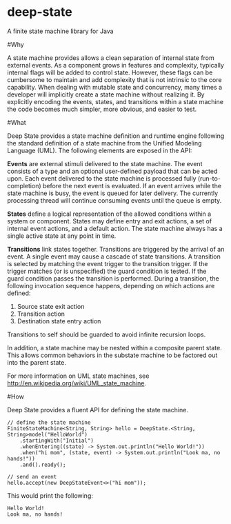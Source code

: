 deep-state
===
A finite state machine library for Java

#Why

A state machine provides allows a clean separation of internal state from external
events.  As a component grows in features and complexity, typically internal flags
will be added to control state.  However, these flags can be cumbersome to maintain and
add complexity that is not intrinsic to the core capability.  When dealing with
mutable state and concurrency, many times a developer will implicitly create a state
machine without realizing it.  By explicitly encoding the events, states, and 
transitions within a state machine the code becomes much simpler, more obvious, and
easier to test. 

#What

Deep State provides a state machine definition and runtime engine following the standard
definition of a state machine from the Unified Modeling Language (UML).  The
following elements are exposed in the API:

**Events** are external stimuli delivered to the state machine.  The event consists
of a type and an optional user-defined payload that can be acted upon.  Each event
delivered to the state machine is processed fully (run-to-completion) before the
next event is evaluated.  If an event arrives while the state machine is busy, the
event is queued for later delivery.  The currently processing thread will continue
consuming events until the queue is empty.

**States** define a logical representation of the allowed conditions within a
system or component.  States may define entry and exit actions, a set of
internal event actions, and a default action.  The state machine
always has a single active state at any point in time.

**Transitions** link states together.  Transitions are triggered by the arrival
of an event.  A single event may cause a cascade of state transitions.  A
transition is selected by matching the event trigger to the transition trigger.  If
the trigger matches (or is unspecified) the guard condition is tested.  If the
guard condition passes the transition is performed.  During a transition,
the following invocation sequence happens, depending on which actions are defined:

1. Source state exit action
1. Transition action
1. Destination state entry action

Transitions to self should be guarded to avoid infinite recursion loops.

In addition, a state machine may be nested within a composite parent state.  This
allows common behaviors in the substate machine to be factored out into the parent
state.

For more information on UML state machines, see http://en.wikipedia.org/wiki/UML_state_machine.

#How

Deep State provides a fluent API for defining the state machine.

    // define the state machine
    FiniteStateMachine<String, String> hello = DeepState.<String, String>model("HelloWorld")
        .startingWith("Initial")
        .whenEntering((state) -> System.out.println("Hello World!"))
        .when("hi mom", (state, event) -> System.out.println("Look ma, no hands!"))
        .and().ready();
    
    // send an event
    hello.accept(new DeepStateEvent<>("hi mom"));
    
This would print the following:

    Hello World!
    Look ma, no hands!
